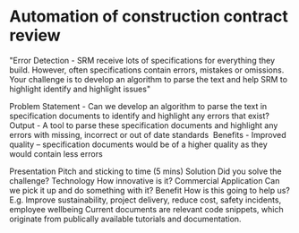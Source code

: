 # Automation of construction contract review


"Error Detection - SRM receive lots of specifications for everything they build. However, often specifications contain errors, mistakes or omissions. Your challenge is to develop an algorithm to parse the text and help SRM to highlight identify and highlight issues"

Problem Statement - Can we develop an algorithm to parse the text in specification documents to identify and highlight any errors that exist? 
Output - A tool to parse these specification documents and highlight any errors with missing, incorrect or out of date standards 
Benefits - Improved quality – specification documents would be of a higher quality as they would contain less errors
 
Presentation	Pitch and sticking to time (5 mins)
Solution	Did you solve the challenge?
Technology	How innovative is it?
Commercial Application	Can we pick it up and do something with it?
Benefit	How is this going to help us? E.g. Improve sustainability, project delivery, reduce cost, safety incidents, employee wellbeing
Current documents are relevant code snippets, which originate from publically available tutorials and documentation.  
